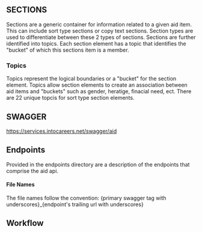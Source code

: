 
## SECTIONS

Sections are a generic container for information related to a given aid item.  This can include sort type sections or copy text sections.  Section types are used to differentiate between these 2 types of sections.  Sections are further identified into topics.  Each section element has a topic that identifies the "bucket" of which this sections item is a member.

### Topics

Topics represent the logical boundaries or a "bucket" for the section element.  Topics allow section elements to create an association between aid items and "buckets" such as gender, heratige, finacial need, ect.  There are 22 unique topcis for sort type section elements.

## SWAGGER
https://services.intocareers.net/swagger/aid

## Endpoints
Provided in the endpoints directory are a description of the endpoints that comprise the aid api.

#### File Names
The file names follow the convention:
{primary swagger tag with underscores}_{endpoint's trailing url with underscores}

## Workflow
